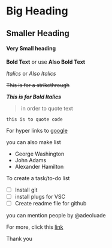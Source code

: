 # Big Heading
## Smaller Heading
#### Very Small heading

__Bold Text__ or use **Also Bold Text**

_Italics_ or *Also Italics*

~~This is for a strikethrough~~

***This is for Bold Italics***

>in order to quote text

`this is to quote code`

For hyper links to [google](www.google.com)

you can also make list
- George Washington
- John Adams
- Alexander Hamilton

To create a task/to-do list
- [ ] Install git
- [ ] install plugs for VSC
- [ ] Create readme file for github

you can mention people by
@adeoluade

For more, click this [link](https://docs.github.com/en/github/writing-on-github/basic-writing-and-formatting-syntax)

Thank you
